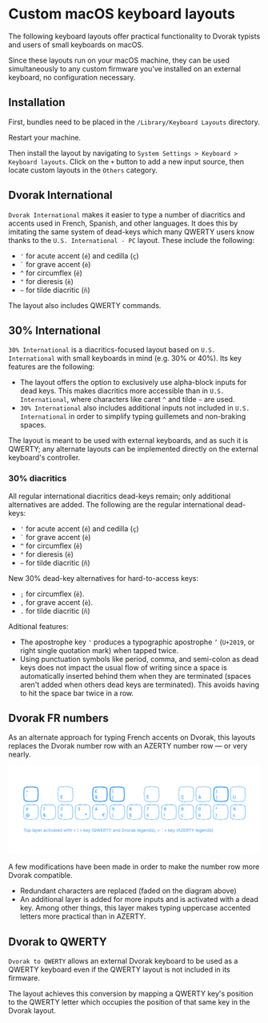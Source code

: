 # Custom macOS keyboard layouts

The following keyboard layouts offer practical functionality to Dvorak typists and users of small keyboards on macOS.

Since these layouts run on your macOS machine, they can be used simultaneously to any custom firmware you've installed on an external keyboard, no configuration necessary.

## Installation

First, bundles need to be placed in the `/Library/Keyboard Layouts` directory. 

Restart your machine.

Then install the layout by navigating to `System Settings > Keyboard > Keyboard layouts`. Click on the `+` button to add a new input source, then locate custom layouts in the `Others` category.


## Dvorak International

`Dvorak International` makes it easier to type a number of diacritics and accents used in French, Spanish, and other languages. It does this by imitating the same system of dead-keys which many QWERTY users know thanks to the `U.S. International - PC` layout. These include the following:

- `'` for acute accent (`é`) and cedilla (`ç`)
- `` ` `` for grave accent (`è`)
- `^` for circumflex (`ê`)
- `"` for dieresis (`ë`)
- `~` for tilde diacritic (`ñ`)

The layout also includes QWERTY commands.


## 30% International

`30% International` is a diacritics-focused layout based on `U.S. International` with small keyboards in mind (e.g. 30% or 40%). Its key features are the following:

- The layout offers the option to exclusively use alpha-block inputs for dead keys. This makes diacritics more accessible than in `U.S. International`, where characters like caret `^` and tilde `~` are used.
- `30% International` also includes additional inputs not included in `U.S. International` in order to simplify typing guillemets and non-braking spaces.

The layout is meant to be used with external keyboards, and as such it is QWERTY; any alternate layouts can be implemented directly on the external keyboard's controller.

### 30% diacritics

All regular international diacritics dead-keys remain; only additional alternatives are added. The following are the regular international dead-keys:

- `'` for acute accent (`é`) and cedilla (`ç`)
- `` ` `` for grave accent (`è`)
- `^` for circumflex (`ê`)
- `"` for dieresis (`ë`)
- `~` for tilde diacritic (`ñ`)

New 30% dead-key alternatives for hard-to-access keys:

- `;` for circumflex (`ê`).
- `,` for grave accent (`è`).
- `.` for tilde diacritic (`ñ`)

Aditional features:

- The apostrophe key `'` produces a typographic apostrophe `’` (`U+2019`, or right single quotation mark) when tapped twice.
- Using punctuation symbols like period, comma, and semi-colon as dead keys does not impact the usual flow of writing since a space is automatically inserted behind them when they are terminated (spaces aren't added when others dead keys are terminated). This avoids having to hit the space bar twice in a row.

<!-- Perhaps ideally, these additional features should be implemented using text replacement software rather than directly in the layout:

- In French, narrow non-breaking spaces (`U+202F`) are regularly used alongside of punctuation, preceding question marks, exclamation points, colons, and semi-colons. To facilitate typing these narrow non-breaking spaces, the aforementioned punctuation marks are turned into dead keys. When tapped once, they output their expected character; when tapped twice, they output a narrow non-breaking space followed by the character.
- Two additional dead-keys are added for other international characters: right angled bracket and left angled bracket. This simplifies the task of typing guillemets, or Spanish and French quotation marks. A double left angled bracket will output a left guillemet `«` followed by a (full-width) non-breaking space; a double right angled bracket will output a right guillemet `»` preceded by a non-breaking space. -->


## Dvorak FR numbers

As an alternate approach for typing French accents on Dvorak, this layouts replaces the Dvorak number row with an AZERTY number row — or very nearly.

![](images/dvorak-fr-numbers.svg)

A few modifications have been made in order to make the number row more Dvorak compatible.

- Redundant characters are replaced (faded on the diagram above)
- An additional layer is added for more inputs and is activated with a dead key. Among other things, this layer makes typing uppercase accented letters more practical than in AZERTY.


## Dvorak to QWERTY

`Dvorak to QWERTY` allows an external Dvorak keyboard to be used as a QWERTY keyboard even if the QWERTY layout is not included in its firmware.

The layout achieves this conversion by mapping a QWERTY key's position to the QWERTY letter which occupies the position of that same key in the Dvorak layout.
